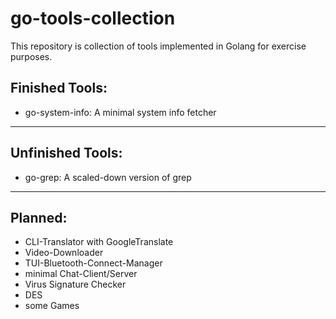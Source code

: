 # go-tools-collection
This repository is collection of tools implemented in Golang for exercise purposes.

## Finished Tools:
- go-system-info: A minimal system info fetcher

---
## Unfinished Tools:
- go-grep: A scaled-down version of grep

---
## Planned:
- CLI-Translator with GoogleTranslate
- Video-Downloader
- TUI-Bluetooth-Connect-Manager
- minimal Chat-Client/Server
- Virus Signature Checker
- DES
- some Games
